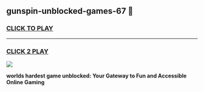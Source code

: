 
## gunspin-unblocked-games-67 👋
<h3>
<a href="https://premium.freeplayer.one?title=gunspin-unblocked-games-67&ref=14F">CLICK TO PLAY</a></h3>
<hr>

<h3>
<a href="https://premium.freeplayer.one?title=gunspin-unblocked-games-67&ref=14F">CLICK 2 PLAY</a>
  
</h3>

<a href="https://premium.freeplayer.one?title=gunspin-unblocked-games-67&ref=12F/"><img src="https://clearcache.store/games.png"></a>


**worlds hardest game unblocked: Your Gateway to Fun and Accessible Online Gaming**
